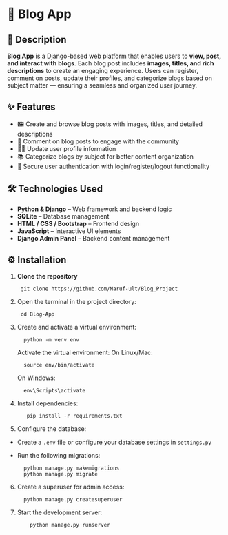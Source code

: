 # 📝 Blog App

## 📌 Description
**Blog App** is a Django-based web platform that enables users to **view, post, and interact with blogs**. Each blog post includes **images, titles, and rich descriptions** to create an engaging experience. Users can register, comment on posts, update their profiles, and categorize blogs based on subject matter — ensuring a seamless and organized user journey.

## ✨ Features
- 🖼️ Create and browse blog posts with images, titles, and detailed descriptions
- 💬 Comment on blog posts to engage with the community
- 🙍‍♂️ Update user profile information
- 📚 Categorize blogs by subject for better content organization
- 🔐 Secure user authentication with login/register/logout functionality

## 🛠️ Technologies Used
- **Python & Django** – Web framework and backend logic
- **SQLite** – Database management
- **HTML / CSS / Bootstrap** – Frontend design
- **JavaScript** – Interactive UI elements
- **Django Admin Panel** – Backend content management

## ⚙️ Installation

1. **Clone the repository**
    ```
     git clone https://github.com/Maruf-ult/Blog_Project
    
    ```

2. Open the terminal in the project directory:
    ```
     cd Blog-App
    ```

3. Create and activate a virtual environment:
   ```
     python -m venv env
   ```
      Activate the virtual environment:
      On Linux/Mac:
   ```
     source env/bin/activate
   ```
   
      On Windows:
   ```
     env\Scripts\activate
   ```


5. Install dependencies:
    ```
       pip install -r requirements.txt
    ```

6. Configure the database:

- Create a `.env` file or configure your database settings in `settings.py`
- Run the following migrations:

  ```
    python manage.py makemigrations
    python manage.py migrate
  ```

6. Create a superuser for admin access:
   ```
     python manage.py createsuperuser

   ```

7. Start the development server:
    ```
        python manage.py runserver
    
    ```



